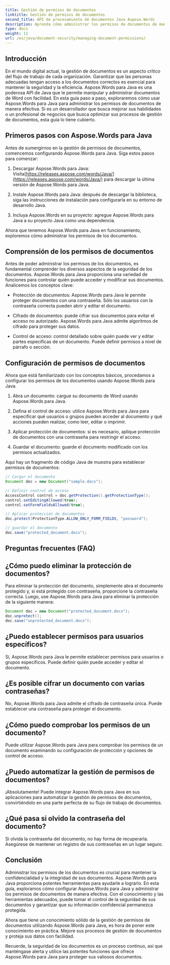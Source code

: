 ```yaml
---
title: Gestión de permisos de documentos
linktitle: Gestión de permisos de documentos
second_title: API de procesamiento de documentos Java Aspose.Words
description: Aprenda cómo administrar los permisos de documentos de manera efectiva usando Aspose.Words para Java. Esta guía completa proporciona instrucciones paso a paso y ejemplos de código fuente.
type: docs
weight: 11
url: /es/java/document-security/managing-document-permissions/
---
```


## Introducción

En el mundo digital actual, la gestión de documentos es un aspecto crítico del flujo de trabajo de cada organización. Garantizar que las personas adecuadas tengan acceso a los documentos correctos es esencial para mantener la seguridad y la eficiencia. Aspose.Words para Java es una poderosa API de Java que le permite manipular y administrar documentos de Word con facilidad. En esta guía paso a paso, exploraremos cómo usar Aspose.Words para Java para administrar los permisos de documentos de manera efectiva. Si es un desarrollador que busca mejorar sus habilidades o un profesional de negocios que busca optimizar sus procesos de gestión de documentos, esta guía lo tiene cubierto.

## Primeros pasos con Aspose.Words para Java

Antes de sumergirnos en la gestión de permisos de documentos, comencemos configurando Aspose.Words para Java. Siga estos pasos para comenzar:

1.  Descargar Aspose.Words para Java: Visita[https://releases.aspose.com/words/Java/](https://releases.aspose.com/words/Java/) para descargar la última versión de Aspose.Words para Java.

2. Instale Aspose.Words para Java: después de descargar la biblioteca, siga las instrucciones de instalación para configurarla en su entorno de desarrollo Java.

3. Incluya Aspose.Words en su proyecto: agregue Aspose.Words para Java a su proyecto Java como una dependencia.

Ahora que tenemos Aspose.Words para Java en funcionamiento, exploremos cómo administrar los permisos de los documentos.

## Comprensión de los permisos de documentos

Antes de poder administrar los permisos de los documentos, es fundamental comprender los diversos aspectos de la seguridad de los documentos. Aspose.Words para Java proporciona una variedad de funciones para controlar quién puede acceder y modificar sus documentos. Analicemos los conceptos clave:

- Protección de documentos: Aspose.Words para Java le permite proteger documentos con una contraseña. Sólo los usuarios con la contraseña correcta pueden abrir y editar el documento.

- Cifrado de documentos: puede cifrar sus documentos para evitar el acceso no autorizado. Aspose.Words para Java admite algoritmos de cifrado para proteger sus datos.

- Control de acceso: control detallado sobre quién puede ver y editar partes específicas de un documento. Puede definir permisos a nivel de párrafo o sección.

## Configuración de permisos de documentos

Ahora que está familiarizado con los conceptos básicos, procedamos a configurar los permisos de los documentos usando Aspose.Words para Java.

1. Abra un documento: cargue su documento de Word usando Aspose.Words para Java.

2. Defina el control de acceso: utilice Aspose.Words para Java para especificar qué usuarios o grupos pueden acceder al documento y qué acciones pueden realizar, como leer, editar o imprimir.

3. Aplicar protección de documentos: si es necesario, aplique protección de documentos con una contraseña para restringir el acceso.

4. Guardar el documento: guarde el documento modificado con los permisos actualizados.

Aquí hay un fragmento de código Java de muestra para establecer permisos de documentos:

```java
// Cargar el documento
Document doc = new Document("sample.docx");

// Definir control de acceso
AccessControl control = doc.getProtection().getProtectionType();
control.setEditingAllowed(true);
control.setFormFieldsAllowed(true);

// Aplicar protección de documentos
doc.protect(ProtectionType.ALLOW_ONLY_FORM_FIELDS, "password");

// guardar el documento
doc.save("protected_document.docx");
```

## Preguntas frecuentes (FAQ)

## ¿Cómo puedo eliminar la protección de documentos?

Para eliminar la protección del documento, simplemente abra el documento protegido y, si está protegido con contraseña, proporcione la contraseña correcta. Luego, use Aspose.Words para Java para eliminar la protección de la siguiente manera:

```java
Document doc = new Document("protected_document.docx");
doc.unprotect();
doc.save("unprotected_document.docx");
```

## ¿Puedo establecer permisos para usuarios específicos?

Sí, Aspose.Words para Java le permite establecer permisos para usuarios o grupos específicos. Puede definir quién puede acceder y editar el documento.

## ¿Es posible cifrar un documento con varias contraseñas?

No, Aspose.Words para Java admite el cifrado de contraseña única. Puede establecer una contraseña para proteger el documento.

## ¿Cómo puedo comprobar los permisos de un documento?

Puede utilizar Aspose.Words para Java para comprobar los permisos de un documento examinando su configuración de protección y opciones de control de acceso.

## ¿Puedo automatizar la gestión de permisos de documentos?

¡Absolutamente! Puede integrar Aspose.Words para Java en sus aplicaciones para automatizar la gestión de permisos de documentos, convirtiéndolo en una parte perfecta de su flujo de trabajo de documentos.

## ¿Qué pasa si olvido la contraseña del documento?

Si olvida la contraseña del documento, no hay forma de recuperarla. Asegúrese de mantener un registro de sus contraseñas en un lugar seguro.

## Conclusión

Administrar los permisos de los documentos es crucial para mantener la confidencialidad y la integridad de sus documentos. Aspose.Words para Java proporciona potentes herramientas para ayudarle a lograrlo. En esta guía, exploramos cómo configurar Aspose.Words para Java y administrar los permisos de documentos de manera efectiva. Con el conocimiento y las herramientas adecuados, puede tomar el control de la seguridad de sus documentos y garantizar que su información confidencial permanezca protegida.

Ahora que tiene un conocimiento sólido de la gestión de permisos de documentos utilizando Aspose.Words para Java, es hora de poner este conocimiento en práctica. Mejore sus procesos de gestión de documentos y proteja sus datos con facilidad.

Recuerde, la seguridad de los documentos es un proceso continuo, así que manténgase alerta y utilice las potentes funciones que ofrece Aspose.Words para Java para proteger sus valiosos documentos.